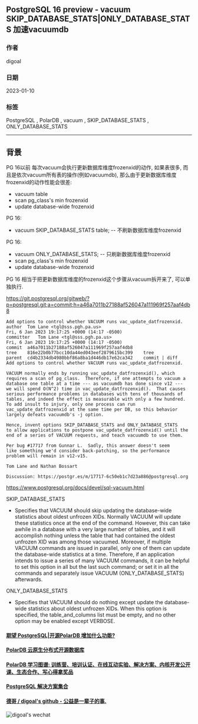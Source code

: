 ## PostgreSQL 16 preview - vacuum SKIP_DATABASE_STATS|ONLY_DATABASE_STATS 加速vacuumdb   
                      
### 作者                      
digoal                      
                      
### 日期                      
2023-01-10                   
                      
### 标签                      
PostgreSQL , PolarDB , vacuum , SKIP_DATABASE_STATS , ONLY_DATABASE_STATS  
                      
----                      
                      
## 背景    
PG 16以前 每次vacuum会执行更新数据库维度frozenxid的动作, 如果表很多, 而且是依次vacuum所有表的操作(例如vacuumdb), 那么由于更新数据库维度frozenxid的动作性能会很差:  
- vacuum table  
- scan pg_class's min frozenxid  
- update database-wide frozenxid  
  
  
PG 16:  
- vacuum SKIP_DATABASE_STATS table;  -- 不刷新数据库维度frozenxid  
  
PG 16:  
- vacuum ONLY_DATABASE_STATS;  -- 只刷新数据库维度frozenxid  
- scan pg_class's min frozenxid  
- update database-wide frozenxid  
  
PG 16 相当于把更新数据库维度的frozenxid这个步骤从vacuum拆开来了, 可以单独执行.  
  
  
https://git.postgresql.org/gitweb/?p=postgresql.git;a=commit;h=a46a7011b27188af526047a111969f257aaf4db8  
  
```  
Add options to control whether VACUUM runs vac_update_datfrozenxid.  
author	Tom Lane <tgl@sss.pgh.pa.us>	  
Fri, 6 Jan 2023 19:17:25 +0000 (14:17 -0500)  
committer	Tom Lane <tgl@sss.pgh.pa.us>	  
Fri, 6 Jan 2023 19:17:25 +0000 (14:17 -0500)  
commit	a46a7011b27188af526047a111969f257aaf4db8  
tree	816e22b0b77bcc10da44ed043eef2879615bc399	tree  
parent	cd4b2334db4980bbf86a8ba1d446db17e62ca342	commit | diff  
Add options to control whether VACUUM runs vac_update_datfrozenxid.  
  
VACUUM normally ends by running vac_update_datfrozenxid(), which  
requires a scan of pg_class.  Therefore, if one attempts to vacuum a  
database one table at a time --- as vacuumdb has done since v12 ---  
we will spend O(N^2) time in vac_update_datfrozenxid().  That causes  
serious performance problems in databases with tens of thousands of  
tables, and indeed the effect is measurable with only a few hundred.  
To add insult to injury, only one process can run  
vac_update_datfrozenxid at the same time per DB, so this behavior  
largely defeats vacuumdb's -j option.  
  
Hence, invent options SKIP_DATABASE_STATS and ONLY_DATABASE_STATS  
to allow applications to postpone vac_update_datfrozenxid() until the  
end of a series of VACUUM requests, and teach vacuumdb to use them.  
  
Per bug #17717 from Gunnar L.  Sadly, this answer doesn't seem  
like something we'd consider back-patching, so the performance  
problem will remain in v12-v15.  
  
Tom Lane and Nathan Bossart  
  
Discussion: https://postgr.es/m/17717-6c50eb1c7d23a886@postgresql.org  
```  
  
  
https://www.postgresql.org/docs/devel/sql-vacuum.html  
  
  
SKIP_DATABASE_STATS  
- Specifies that VACUUM should skip updating the database-wide statistics about oldest unfrozen XIDs. Normally VACUUM will update these statistics once at the end of the command. However, this can take awhile in a database with a very large number of tables, and it will accomplish nothing unless the table that had contained the oldest unfrozen XID was among those vacuumed. Moreover, if multiple VACUUM commands are issued in parallel, only one of them can update the database-wide statistics at a time. Therefore, if an application intends to issue a series of many VACUUM commands, it can be helpful to set this option in all but the last such command; or set it in all the commands and separately issue VACUUM (ONLY_DATABASE_STATS) afterwards.  
  
ONLY_DATABASE_STATS  
- Specifies that VACUUM should do nothing except update the database-wide statistics about oldest unfrozen XIDs. When this option is specified, the table_and_columns list must be empty, and no other option may be enabled except VERBOSE.  
  
  
#### [期望 PostgreSQL|开源PolarDB 增加什么功能?](https://github.com/digoal/blog/issues/76 "269ac3d1c492e938c0191101c7238216")
  
  
#### [PolarDB 云原生分布式开源数据库](https://github.com/ApsaraDB "57258f76c37864c6e6d23383d05714ea")
  
  
#### [PolarDB 学习图谱: 训练营、培训认证、在线互动实验、解决方案、内核开发公开课、生态合作、写心得拿奖品](https://www.aliyun.com/database/openpolardb/activity "8642f60e04ed0c814bf9cb9677976bd4")
  
  
#### [PostgreSQL 解决方案集合](../201706/20170601_02.md "40cff096e9ed7122c512b35d8561d9c8")
  
  
#### [德哥 / digoal's github - 公益是一辈子的事.](https://github.com/digoal/blog/blob/master/README.md "22709685feb7cab07d30f30387f0a9ae")
  
  
![digoal's wechat](../pic/digoal_weixin.jpg "f7ad92eeba24523fd47a6e1a0e691b59")
  
